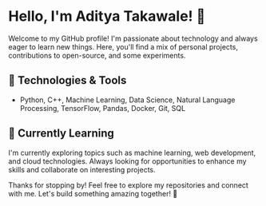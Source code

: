 # Hello, I'm Aditya Takawale! 👋

Welcome to my GitHub profile! I'm passionate about technology and always eager to learn new things. Here, you'll find a mix of personal projects, contributions to open-source, and some experiments.

## 🔧 Technologies & Tools

- Python, C++, Machine Learning, Data Science, Natural Language Processing, TensorFlow, Pandas, Docker, Git, SQL


## 🌱 Currently Learning

I'm currently exploring topics such as machine learning, web development, and cloud technologies. Always looking for opportunities to enhance my skills and collaborate on interesting projects.





Thanks for stopping by! Feel free to explore my repositories and connect with me. Let's build something amazing together! 🚀
